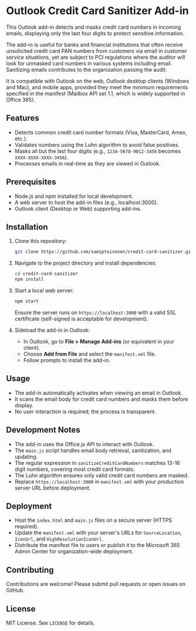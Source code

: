 # Outlook Credit Card Sanitizer Add-in

This Outlook add-in detects and masks credit card numbers in incoming emails, displaying only the last four digits to protect sensitive information.

The add-in is useful for banks and financial institutions that often receive unsolicited credit card PAN numbers from customers via email in customer service situations, yet are subject to PCI regulations where the auditor will look for unmasked card numbers in various systems including email. Sanitizing emails contributes to the organization passing the audit.

It is compatible with Outlook on the web, Outlook desktop clients (Windows and Mac), and mobile apps, provided they meet the minimum requirements specified in the manifest (Mailbox API set 1.1, which is widely supported in Office 365). 

## Features
- Detects common credit card number formats (Visa, MasterCard, Amex, etc.).
- Validates numbers using the Luhn algorithm to avoid false positives.
- Masks all but the last four digits (e.g., `1234-5678-9012-3456` becomes `XXXX-XXXX-XXXX-3456`).
- Processes emails in real-time as they are viewed in Outlook.

## Prerequisites
- Node.js and npm installed for local development.
- A web server to host the add-in files (e.g., localhost:3000).
- Outlook client (Desktop or Web) supporting add-ins.

## Installation
1. Clone this repository:
   ```bash
   git clone https://github.com/samiptoivonen/credit-card-sanitizer.git
   ```
2. Navigate to the project directory and install dependencies:
   ```bash
   cd credit-card-sanitizer
   npm install
   ```
3. Start a local web server:
   ```bash
   npm start
   ```
   Ensure the server runs on `https://localhost:3000` with a valid SSL certificate (self-signed is acceptable for development).

4. Sideload the add-in in Outlook:
   - In Outlook, go to **File > Manage Add-ins** (or equivalent in your client).
   - Choose **Add from File** and select the `manifest.xml` file.
   - Follow prompts to install the add-in.

## Usage
- The add-in automatically activates when viewing an email in Outlook.
- It scans the email body for credit card numbers and masks them before display.
- No user interaction is required; the process is transparent.

## Development Notes
- The add-in uses the Office.js API to interact with Outlook.
- The `main.js` script handles email body retrieval, sanitization, and updating.
- The regular expression in `sanitizeCreditCardNumbers` matches 13-16 digit numbers, covering most credit card formats.
- The Luhn algorithm ensures only valid credit card numbers are masked.
- Replace `https://localhost:3000` in `manifest.xml` with your production server URL before deployment.

## Deployment
- Host the `index.html` and `main.js` files on a secure server (HTTPS required).
- Update the `manifest.xml` with your server's URLs for `SourceLocation`, `IconUrl`, and `HighResolutionIconUrl`.
- Distribute the manifest file to users or publish it to the Microsoft 365 Admin Center for organization-wide deployment.

## Contributing
Contributions are welcome! Please submit pull requests or open issues on GitHub.

## License
MIT License. See `LICENSE` for details.
